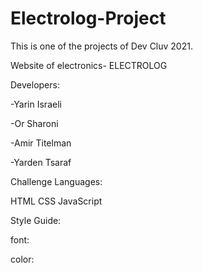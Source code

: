# Electrolog-Project

This is one of the projects of Dev Cluv 2021.

Website of electronics- ELECTROLOG

Developers: 

-Yarin Israeli

-Or Sharoni

-Amir Titelman

-Yarden Tsaraf


Challenge Languages:

HTML
CSS
JavaScript
 
Style Guide:

font:

color:
 
